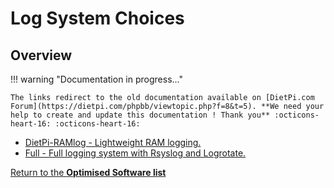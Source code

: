 # Log System Choices

## Overview

!!! warning "Documentation in progress..." 

    The links redirect to the old documentation available on [DietPi.com Forum](https://dietpi.com/phpbb/viewtopic.php?f=8&t=5). **We need your help to create and update this documentation ! Thank you** :octicons-heart-16: :octicons-heart-16:

- [DietPi-RAMlog - Lightweight RAM logging.](https://dietpi.com/phpbb/viewtopic.php?p=68#p68)
- [Full - Full logging system with Rsyslog and Logrotate.](https://dietpi.com/phpbb/viewtopic.php?p=68#p68)

[Return to the **Optimised Software list**](../user-optimised-software)
